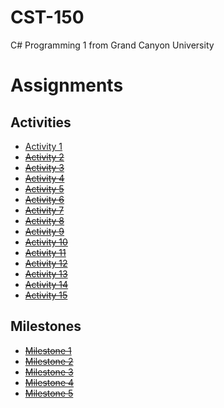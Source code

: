 # CST-150

C# Programming 1 from Grand Canyon University

# Assignments

## Activities

- [Activity 1](./Activity1/)
- ~~[Activity 2](./Activity2/)~~
- ~~[Activity 3](./Activity3/)~~
- ~~[Activity 4](./Activity4/)~~
- ~~[Activity 5](./Activity5/)~~
- ~~[Activity 6](./Activity6/)~~
- ~~[Activity 7](./Activity7/)~~
- ~~[Activity 8](./Activity8/)~~
- ~~[Activity 9](./Activity9/)~~
- ~~[Activity 10](./Activity10/)~~
- ~~[Activity 11](./Activity11/)~~
- ~~[Activity 12](./Activity12/)~~
- ~~[Activity 13](./Activity13/)~~
- ~~[Activity 14](./Activity14/)~~
- ~~[Activity 15](./Activity15/)~~

## Milestones

- ~~[Milestone 1](./Milestone1)~~
- ~~[Milestone 2](./Milestone2)~~
- ~~[Milestone 3](./Milestone3)~~
- ~~[Milestone 4](./Milestone4)~~
- ~~[Milestone 5](./Milestone5)~~